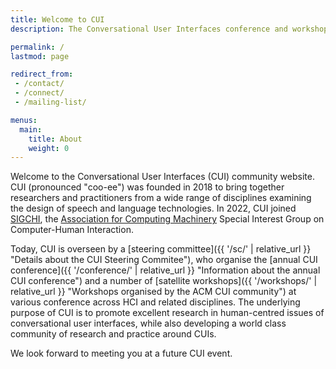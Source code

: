 ```yaml
---
title: Welcome to CUI
description: The Conversational User Interfaces conference and workshop series.

permalink: /
lastmod: page

redirect_from:
 - /contact/
 - /connect/
 - /mailing-list/

menus:
  main:
    title: About
    weight: 0
---
```


Welcome to the Conversational User Interfaces (CUI) community website. CUI (pronounced "coo-ee") was founded in 2018 to bring together researchers and practitioners from a wide range of disciplines examining the design of speech and language technologies. In 2022, CUI joined [SIGCHI](https://sigchi.org/ "ACM Special Interest Group on Computer-Human Interaction"), the [Association for Computing Machinery](https://www.acm.org/ "Association for Computing Machinery")  Special Interest Group on Computer-Human Interaction.

Today, CUI is overseen by a [steering committee]({{ '/sc/' | relative_url }} "Details about the CUI Steering Commitee"), who organise the [annual CUI conference]({{ '/conference/' | relative_url }} "Information about the annual CUI conference") and a number of [satellite workshops]({{ '/workshops/' | relative_url }} "Workshops organised by the ACM CUI community") at various conference across HCI and related disciplines. The underlying purpose of CUI is to promote excellent research in human-centred issues of conversational user interfaces, while also developing a world class community of research and practice around CUIs.

We look forward to meeting you at a future CUI event.
